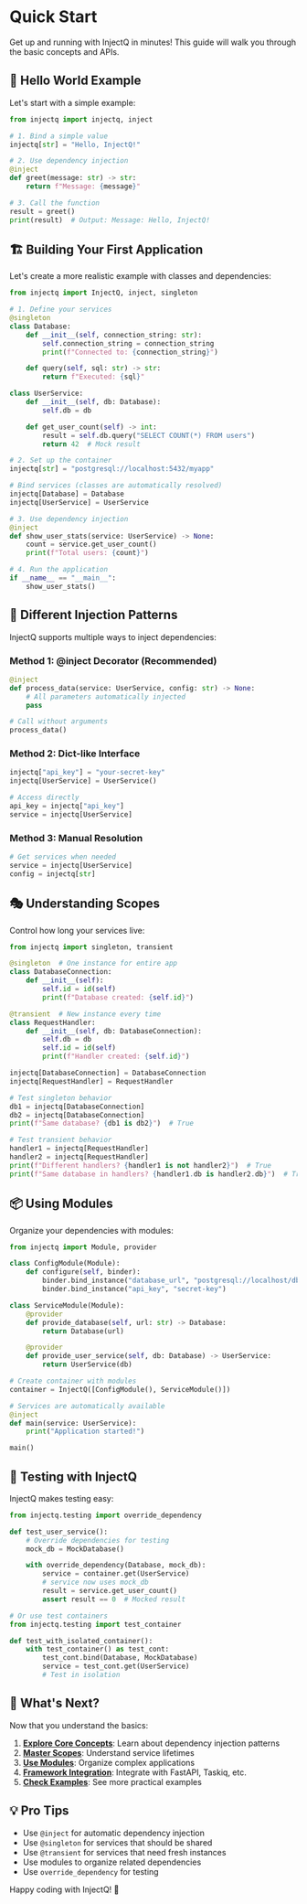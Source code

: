 # Quick Start

Get up and running with InjectQ in minutes! This guide will walk you through the basic concepts and APIs.

## 🎯 Hello World Example

Let's start with a simple example:

```python
from injectq import injectq, inject

# 1. Bind a simple value
injectq[str] = "Hello, InjectQ!"

# 2. Use dependency injection
@inject
def greet(message: str) -> str:
    return f"Message: {message}"

# 3. Call the function
result = greet()
print(result)  # Output: Message: Hello, InjectQ!
```

## 🏗️ Building Your First Application

Let's create a more realistic example with classes and dependencies:

```python
from injectq import InjectQ, inject, singleton

# 1. Define your services
@singleton
class Database:
    def __init__(self, connection_string: str):
        self.connection_string = connection_string
        print(f"Connected to: {connection_string}")

    def query(self, sql: str) -> str:
        return f"Executed: {sql}"

class UserService:
    def __init__(self, db: Database):
        self.db = db

    def get_user_count(self) -> int:
        result = self.db.query("SELECT COUNT(*) FROM users")
        return 42  # Mock result

# 2. Set up the container
injectq[str] = "postgresql://localhost:5432/myapp"

# Bind services (classes are automatically resolved)
injectq[Database] = Database
injectq[UserService] = UserService

# 3. Use dependency injection
@inject
def show_user_stats(service: UserService) -> None:
    count = service.get_user_count()
    print(f"Total users: {count}")

# 4. Run the application
if __name__ == "__main__":
    show_user_stats()
```

## 🔄 Different Injection Patterns

InjectQ supports multiple ways to inject dependencies:

### Method 1: @inject Decorator (Recommended)

```python
@inject
def process_data(service: UserService, config: str) -> None:
    # All parameters automatically injected
    pass

# Call without arguments
process_data()
```

### Method 2: Dict-like Interface

```python
injectq["api_key"] = "your-secret-key"
injectq[UserService] = UserService()

# Access directly
api_key = injectq["api_key"]
service = injectq[UserService]
```

### Method 3: Manual Resolution

```python
# Get services when needed
service = injectq[UserService]
config = injectq[str]
```

## 🎭 Understanding Scopes

Control how long your services live:

```python
from injectq import singleton, transient

@singleton  # One instance for entire app
class DatabaseConnection:
    def __init__(self):
        self.id = id(self)
        print(f"Database created: {self.id}")

@transient  # New instance every time
class RequestHandler:
    def __init__(self, db: DatabaseConnection):
        self.db = db
        self.id = id(self)
        print(f"Handler created: {self.id}")

injectq[DatabaseConnection] = DatabaseConnection
injectq[RequestHandler] = RequestHandler

# Test singleton behavior
db1 = injectq[DatabaseConnection]
db2 = injectq[DatabaseConnection]
print(f"Same database? {db1 is db2}")  # True

# Test transient behavior
handler1 = injectq[RequestHandler]
handler2 = injectq[RequestHandler]
print(f"Different handlers? {handler1 is not handler2}")  # True
print(f"Same database in handlers? {handler1.db is handler2.db}")  # True
```

## 📦 Using Modules

Organize your dependencies with modules:

```python
from injectq import Module, provider

class ConfigModule(Module):
    def configure(self, binder):
        binder.bind_instance("database_url", "postgresql://localhost/db")
        binder.bind_instance("api_key", "secret-key")

class ServiceModule(Module):
    @provider
    def provide_database(self, url: str) -> Database:
        return Database(url)

    @provider
    def provide_user_service(self, db: Database) -> UserService:
        return UserService(db)

# Create container with modules
container = InjectQ([ConfigModule(), ServiceModule()])

# Services are automatically available
@inject
def main(service: UserService):
    print("Application started!")

main()
```

## 🧪 Testing with InjectQ

InjectQ makes testing easy:

```python
from injectq.testing import override_dependency

def test_user_service():
    # Override dependencies for testing
    mock_db = MockDatabase()

    with override_dependency(Database, mock_db):
        service = container.get(UserService)
        # service now uses mock_db
        result = service.get_user_count()
        assert result == 0  # Mocked result

# Or use test containers
from injectq.testing import test_container

def test_with_isolated_container():
    with test_container() as test_cont:
        test_cont.bind(Database, MockDatabase)
        service = test_cont.get(UserService)
        # Test in isolation
```

## 🚀 What's Next?

Now that you understand the basics:

1. **[Explore Core Concepts](../core-concepts/what-is-di.md)**: Learn about dependency injection patterns
2. **[Master Scopes](../scopes/understanding-scopes.md)**: Understand service lifetimes
3. **[Use Modules](../modules/module-system.md)**: Organize complex applications
4. **[Framework Integration](../integrations/fastapi.md)**: Integrate with FastAPI, Taskiq, etc.
5. **[Check Examples](../examples/basic-examples.md)**: See more practical examples

## 💡 Pro Tips

- Use `@inject` for automatic dependency injection
- Use `@singleton` for services that should be shared
- Use `@transient` for services that need fresh instances
- Use modules to organize related dependencies
- Use `override_dependency` for testing

Happy coding with InjectQ! 🎉
